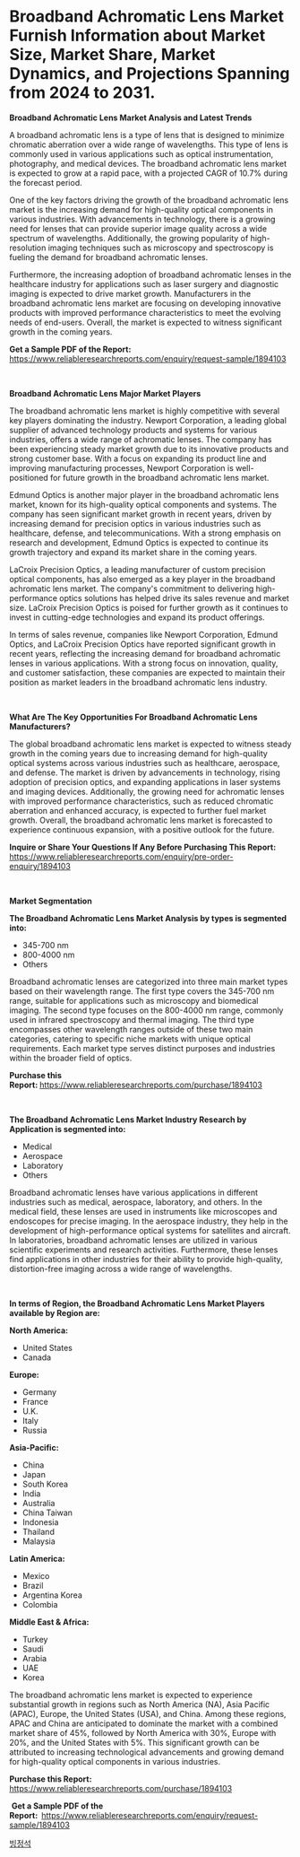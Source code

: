 <p><h1>Broadband Achromatic Lens Market Furnish Information about Market Size, Market Share, Market Dynamics, and Projections Spanning from 2024 to 2031.</h1></p><p><strong>Broadband Achromatic Lens Market Analysis and Latest Trends</strong></p>
<p><p>A broadband achromatic lens is a type of lens that is designed to minimize chromatic aberration over a wide range of wavelengths. This type of lens is commonly used in various applications such as optical instrumentation, photography, and medical devices. The broadband achromatic lens market is expected to grow at a rapid pace, with a projected CAGR of 10.7% during the forecast period.</p><p>One of the key factors driving the growth of the broadband achromatic lens market is the increasing demand for high-quality optical components in various industries. With advancements in technology, there is a growing need for lenses that can provide superior image quality across a wide spectrum of wavelengths. Additionally, the growing popularity of high-resolution imaging techniques such as microscopy and spectroscopy is fueling the demand for broadband achromatic lenses.</p><p>Furthermore, the increasing adoption of broadband achromatic lenses in the healthcare industry for applications such as laser surgery and diagnostic imaging is expected to drive market growth. Manufacturers in the broadband achromatic lens market are focusing on developing innovative products with improved performance characteristics to meet the evolving needs of end-users. Overall, the market is expected to witness significant growth in the coming years.</p></p>
<p><strong>Get a Sample PDF of the Report:&nbsp;</strong> <a href="https://www.reliableresearchreports.com/enquiry/request-sample/1894103">https://www.reliableresearchreports.com/enquiry/request-sample/1894103</a></p>
<p>&nbsp;</p>
<p><strong>Broadband Achromatic Lens Major Market Players</strong></p>
<p><p>The broadband achromatic lens market is highly competitive with several key players dominating the industry. Newport Corporation, a leading global supplier of advanced technology products and systems for various industries, offers a wide range of achromatic lenses. The company has been experiencing steady market growth due to its innovative products and strong customer base. With a focus on expanding its product line and improving manufacturing processes, Newport Corporation is well-positioned for future growth in the broadband achromatic lens market.</p><p>Edmund Optics is another major player in the broadband achromatic lens market, known for its high-quality optical components and systems. The company has seen significant market growth in recent years, driven by increasing demand for precision optics in various industries such as healthcare, defense, and telecommunications. With a strong emphasis on research and development, Edmund Optics is expected to continue its growth trajectory and expand its market share in the coming years.</p><p>LaCroix Precision Optics, a leading manufacturer of custom precision optical components, has also emerged as a key player in the broadband achromatic lens market. The company's commitment to delivering high-performance optics solutions has helped drive its sales revenue and market size. LaCroix Precision Optics is poised for further growth as it continues to invest in cutting-edge technologies and expand its product offerings.</p><p>In terms of sales revenue, companies like Newport Corporation, Edmund Optics, and LaCroix Precision Optics have reported significant growth in recent years, reflecting the increasing demand for broadband achromatic lenses in various applications. With a strong focus on innovation, quality, and customer satisfaction, these companies are expected to maintain their position as market leaders in the broadband achromatic lens industry.</p></p>
<p>&nbsp;</p>
<p><strong>What Are The Key Opportunities For Broadband Achromatic Lens Manufacturers?</strong></p>
<p><p>The global broadband achromatic lens market is expected to witness steady growth in the coming years due to increasing demand for high-quality optical systems across various industries such as healthcare, aerospace, and defense. The market is driven by advancements in technology, rising adoption of precision optics, and expanding applications in laser systems and imaging devices. Additionally, the growing need for achromatic lenses with improved performance characteristics, such as reduced chromatic aberration and enhanced accuracy, is expected to further fuel market growth. Overall, the broadband achromatic lens market is forecasted to experience continuous expansion, with a positive outlook for the future.</p></p>
<p><strong>Inquire or Share Your Questions If Any Before Purchasing This Report:</strong> <a href="https://www.reliableresearchreports.com/enquiry/pre-order-enquiry/1894103">https://www.reliableresearchreports.com/enquiry/pre-order-enquiry/1894103</a></p>
<p>&nbsp;</p>
<p><strong>Market Segmentation</strong></p>
<p><strong>The Broadband Achromatic Lens Market Analysis by types is segmented into:</strong></p>
<p><ul><li>345-700 nm</li><li>800-4000 nm</li><li>Others</li></ul></p>
<p><p>Broadband achromatic lenses are categorized into three main market types based on their wavelength range. The first type covers the 345-700 nm range, suitable for applications such as microscopy and biomedical imaging. The second type focuses on the 800-4000 nm range, commonly used in infrared spectroscopy and thermal imaging. The third type encompasses other wavelength ranges outside of these two main categories, catering to specific niche markets with unique optical requirements. Each market type serves distinct purposes and industries within the broader field of optics.</p></p>
<p><strong>Purchase this Report:&nbsp;</strong><a href="https://www.reliableresearchreports.com/purchase/1894103">https://www.reliableresearchreports.com/purchase/1894103</a></p>
<p>&nbsp;</p>
<p><strong>The Broadband Achromatic Lens Market Industry Research by Application is segmented into:</strong></p>
<p><ul><li>Medical</li><li>Aerospace</li><li>Laboratory</li><li>Others</li></ul></p>
<p><p>Broadband achromatic lenses have various applications in different industries such as medical, aerospace, laboratory, and others. In the medical field, these lenses are used in instruments like microscopes and endoscopes for precise imaging. In the aerospace industry, they help in the development of high-performance optical systems for satellites and aircraft. In laboratories, broadband achromatic lenses are utilized in various scientific experiments and research activities. Furthermore, these lenses find applications in other industries for their ability to provide high-quality, distortion-free imaging across a wide range of wavelengths.</p></p>
<p>&nbsp;</p>
<p><strong>In terms of Region, the Broadband Achromatic Lens Market Players available by Region are:</strong></p>
<p>
    <p> <strong> North America: </strong>
        <ul>
            <li>United States</li>
            <li>Canada</li>
        </ul>
        </p> 
    <p> <strong> Europe: </strong>
        <ul>
            <li>Germany</li>
            <li>France</li>
            <li>U.K.</li>
            <li>Italy</li>
            <li>Russia</li>
        </ul>
        </p> 
    <p> <strong> Asia-Pacific: </strong>
        <ul>
            <li>China</li>
            <li>Japan</li>
            <li>South Korea</li>
            <li>India</li>
            <li>Australia</li>
            <li>China Taiwan</li>
            <li>Indonesia</li>
            <li>Thailand</li>
            <li>Malaysia</li>
        </ul>
        </p> 
    <p> <strong> Latin America: </strong>
        <ul>
            <li>Mexico</li>
            <li>Brazil</li>
            <li>Argentina Korea</li>
            <li>Colombia</li>
        </ul>
        </p> 
    <p> <strong> Middle East & Africa: </strong>
        <ul>
            <li>Turkey</li>
            <li>Saudi</li>
            <li>Arabia</li>
            <li>UAE</li>
            <li>Korea</li>
        </ul>
    </p>
    </p>
<p><p>The broadband achromatic lens market is expected to experience substantial growth in regions such as North America (NA), Asia Pacific (APAC), Europe, the United States (USA), and China. Among these regions, APAC and China are anticipated to dominate the market with a combined market share of 45%, followed by North America with 30%, Europe with 20%, and the United States with 5%. This significant growth can be attributed to increasing technological advancements and growing demand for high-quality optical components in various industries.</p></p>
<p><strong>Purchase this Report: </strong><a href="https://www.reliableresearchreports.com/purchase/1894103">https://www.reliableresearchreports.com/purchase/1894103</a></p>
<p>&nbsp;<strong>Get a Sample PDF of the Report:&nbsp;&nbsp;</strong><a href="https://www.reliableresearchreports.com/enquiry/request-sample/1894103">https://www.reliableresearchreports.com/enquiry/request-sample/1894103</a></p>
<p><strong></strong></p>
<p><p><a href="https://github.com/oajzkywllm460/Market-Research-Report-List-1/blob/main/619400112943.md">빙정석</a></p></p>